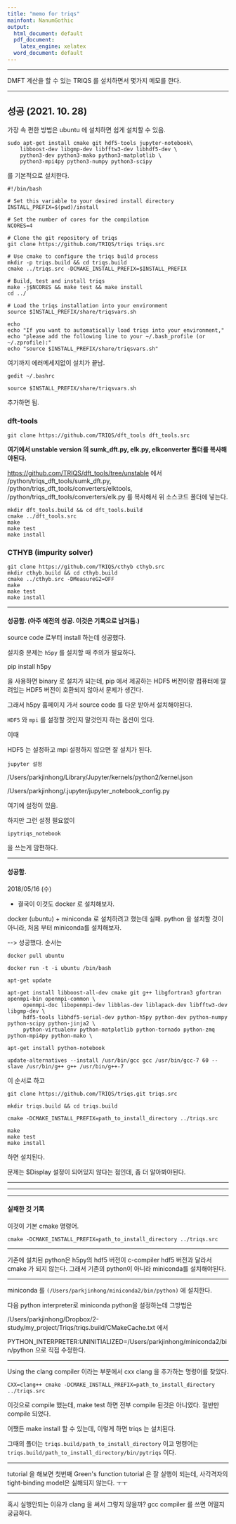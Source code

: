 ```yaml
---
title: "memo for triqs"
mainfont: NanumGothic
output:
  html_document: default
  pdf_document:
    latex_engine: xelatex
  word_document: default
---
```






***



DMFT 계산을 할 수 있는 TRIQS 를 설치하면서 몇가지 메모를 한다. 


***



## 성공 (2021. 10. 28)

가장 속 편한 방법은 ubuntu 에 설치하면 쉽게 설치할 수 있음.


    sudo apt-get install cmake git hdf5-tools jupyter-notebook\
        libboost-dev libgmp-dev libfftw3-dev libhdf5-dev \
        python3-dev python3-mako python3-matplotlib \
        python3-mpi4py python3-numpy python3-scipy

를 기본적으로 설치한다.


    #!/bin/bash

    # Set this variable to your desired install directory
    INSTALL_PREFIX=$(pwd)/install

    # Set the number of cores for the compilation
    NCORES=4

    # Clone the git repository of triqs
    git clone https://github.com/TRIQS/triqs triqs.src

    # Use cmake to configure the triqs build process    
    mkdir -p triqs.build && cd triqs.build
    cmake ../triqs.src -DCMAKE_INSTALL_PREFIX=$INSTALL_PREFIX

    # Build, test and install triqs
    make -j$NCORES && make test && make install
    cd ../

    # Load the triqs installation into your environment
    source $INSTALL_PREFIX/share/triqsvars.sh

    echo 
    echo "If you want to automatically load triqs into your environment,"
    echo "please add the following line to your ~/.bash_profile (or ~/.zprofile):"
    echo "source $INSTALL_PREFIX/share/triqsvars.sh"


여기까지 에러메세지없이 설치가 끝남.


>
    gedit ~/.bashrc

    source $INSTALL_PREFIX/share/triqsvars.sh

추가하면 됨.

### dft-tools

    git clone https://github.com/TRIQS/dft_tools dft_tools.src
    

__여기에서 unstable version 의 sumk_dft.py, elk.py, elkconverter 폴더를 복사해야된다.__ 

https://github.com/TRIQS/dft_tools/tree/unstable  에서 
/python/triqs_dft_tools/sumk_dft.py,
/python/triqs_dft_tools/converters/elktools,
/python/triqs_dft_tools/converters/elk.py 를 복사해서
위 소스코드 폴더에 넣는다. 

    mkdir dft_tools.build && cd dft_tools.build
    cmake ../dft_tools.src
    make
    make test
    make install
    
### CTHYB (impurity solver)

    git clone https://github.com/TRIQS/cthyb cthyb.src
    mkdir cthyb.build && cd cthyb.build
    cmake ../cthyb.src -DMeasureG2=OFF
    make
    make test
    make install
    
    



-------
#### 성공함. (아주 예전의 성공.  이것은 기록으로 남겨둠.)

source code 로부터 install 하는데 성공했다.

설치중 문제는 `h5py` 를 설치할 때 주의가 필요하다. 

pip install h5py

을 사용하면 binary 로 설치가 되는데, pip 에서 제공하는 HDF5 버전이랑 컴퓨터에 깔려있는 HDF5 버전이 호환되지 않아서 문제가 생긴다. 

그래서 h5py 홈페이지 가서 source code 를 다운 받아서 설치해야된다. 

`HDF5` 와 `mpi` 를 설정할 것인지 말것인지 하는 옵션이 있다. 

이때

HDF5 는 설정하고 mpi 설정하지 않으면 잘 설치가 된다. 

`jupyter 설정`

/Users/parkjinhong/Library/Jupyter/kernels/python2/kernel.json

/Users/parkjinhong/.jupyter/jupyter_notebook_config.py 

여기에 설정이 있음.

하지만 그런 설정 필요없이

```
ipytriqs_notebook 
```

을 쓰는게 맘편하다. 



***



#### 성공함.

2018/05/16 (수)  

* 결국이 이것도 docker 로 설치해보자.

docker (ubuntu) + miniconda 로 설치하려고 했는데 실패. python 을 설치할 것이 아니라, 처음 부터 miniconda를 설치해보자.

--> 성공했다. 순서는


```
docker pull ubuntu
```

```
docker run -t -i ubuntu /bin/bash
```

```
apt-get update
```

```
apt-get install libboost-all-dev cmake git g++ libgfortran3 gfortran openmpi-bin openmpi-common \
     openmpi-doc libopenmpi-dev libblas-dev liblapack-dev libfftw3-dev libgmp-dev \
     hdf5-tools libhdf5-serial-dev python-h5py python-dev python-numpy python-scipy python-jinja2 \
     python-virtualenv python-matplotlib python-tornado python-zmq python-mpi4py python-mako \
```

```
apt-get install python-notebook
```

```
update-alternatives --install /usr/bin/gcc gcc /usr/bin/gcc-7 60 --slave /usr/bin/g++ g++ /usr/bin/g++-7
```


이 순서로 하고

```
git clone https://github.com/TRIQS/triqs.git triqs.src
```

```
mkdir triqs.build && cd triqs.build
```

```
cmake -DCMAKE_INSTALL_PREFIX=path_to_install_directory ../triqs.src
```

```
make
make test
make install
```

하면 설치된다.

문제는 $Display  설정이 되어있지 않다는 점인데, 좀 더 알아봐야된다.



***

***

***

#### 실패한 것 기록

이것이 기본 cmake 명령어.

```
cmake -DCMAKE_INSTALL_PREFIX=path_to_install_directory ../triqs.src
```

***

기존에 설치된 python은 h5py의 hdf5 버전이 c-compiler hdf5 버전과 달라서 cmake 가 되지 않는다. 그래서 기존의 python이 아니라 miniconda를 설치해야된다.  

***

miniconda 를 `(/Users/parkjinhong/miniconda2/bin/python)` 에 설치한다.

다음 python interpreter로 miniconda python을 설정하는데 그방법은

/Users/parkjinhong/Dropbox/2-study/my_project/Triqs/triqs.build/CMakeCache.txt 에서

PYTHON_INTERPRETER:UNINITIALIZED=/Users/parkjinhong/miniconda2/bin/python 으로 직접 수정한다.


***

Using the clang compiler 이라는 부분에서 cxx clang 을 추가하는 명령어를 찾았다.

```
CXX=clang++ cmake -DCMAKE_INSTALL_PREFIX=path_to_install_directory ../triqs.src
```
이것으로 compile 했는데, make test 하면 전부 compile 된것은 아니였다. 절반만 compile 되었다.

어쨌든 make install 할 수 있는데, 이렇게 하면 triqs 는 설치된다.

그때의 폴더는 `triqs.build/path_to_install_directory` 이고 명령어는   `triqs.build/path_to_install_directory/bin/pytriqs` 이다.


***
tutorial 을 해보면 첫번째 Green's function tutorial 은 잘 실행이 되는데,  사각격자의 tight-binding model은 실해되지 않는다. ㅜㅜ



***

혹시 실행안되는 이유가 clang 을 써서 그렇지 않을까?  gcc compiler 를 쓰면 어떨지 궁금하다.






